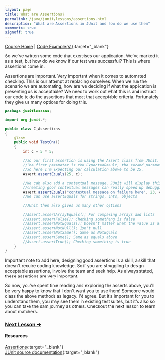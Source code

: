 ```yaml
---
layout: page
title: What are Assertions?
permalink: /java/junit/lessons/assertions.html
description: "What are Assertions in JUnit and how do we use them"
comments: true
signoff: true
---
```

[Course Home](../../course) \| [Code Example(s)](https://github.com/FriendlyTester/Free-Java-Basics-Course/blob/master/src/test/java/junitlessons/C_Assertions.java){:target="_blank"}

So we've written some code that exercises our application. We've marked it as a test, but how do we know if our test was successful? This is where assertions come in.

Assertions are important. Very important when it comes to automated checking. This is our attempt at replacing ourselves. When we run the scenario we are automating, how are we deciding if what the application is presenting us is acceptable? We need to work out what this is and instruct our code to do the assertions that meet that acceptable criteria. Fortunately they give us many options for doing this.

```java
package junitlessons;

import org.junit.*;

public class C_Assertions
{
    @Test
    public void TestOne()
    {
        int c = 5 * 5;

        //So our first assertion is using the Assert class from JUnit.
        //The first parameter is the ExpectedResult, the second parameter is the actual value.
        //So here I'm expecting our calculation above to be 25.
        Assert.assertEquals(25, c);

        //We cab also add a contextual message. JUnit will display this message upon failure
        //Creating good contextual messages can really speed up debugging
        Assert.assertEquals("contextual message on failure here", 23, c);
        //We can use assertEquals for strings, ints, objects

        //JUnit then also gives us many other options

        //Assert.assertArrayEquals(); For comparing arrays and lists
        //Assert.assertFalse(); Checking something is false
        //Assert.assertNotEquals(); Doesn't matter what the value is along as its not this value
        //Assert.assertNotNull(); Isn't null
        //Assert.assertNotSame(); Same as NotEquals
        //Assert.assertSame(); Same as equals above
        //Assert.assertTrue(); Checking something is true
    }
}
```

Important note to add here, designing good assertions is a skill, a skill that doesn't require coding knowledge. So if you are struggling to design acceptable assertions, involve the team and seek help. As always stated, these assertions are very important.

So now, you've spent time reading and exploring the asserts above, you'll be very happy to know that I don't want you to use them! Someone would class the above methods as legacy. I'd agree. But it's important for you to understand them, you may see them in existing test suites, but it's also so you can take the sam journey as others. Checkout the next lesson to learn about matchers.

### [Next Lesson &#10132;](../lessons/matchers)

#### Resources
[Assertions](https://github.com/junit-team/junit4/wiki/Assertions){:target="_blank"}  
[JUnit source documentation](http://junit.sourceforge.net/javadoc/org/junit/Assert.html){:target="_blank"}